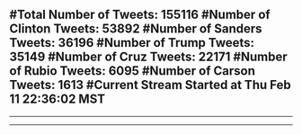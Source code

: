 #Total Number of Tweets: 155116 
#Number of Clinton Tweets: 53892
#Number of Sanders Tweets: 36196
#Number of Trump Tweets: 35149
#Number of Cruz Tweets: 22171
#Number of Rubio Tweets: 6095
#Number of Carson Tweets: 1613
#Current Stream Started at Thu Feb 11 22:36:02 MST
---
---
---
